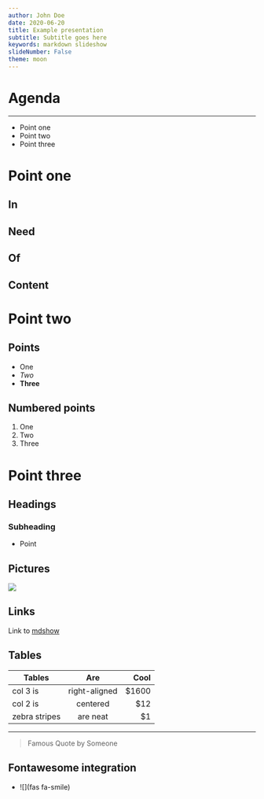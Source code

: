 ```yaml
---
author: John Doe
date: 2020-06-20
title: Example presentation
subtitle: Subtitle goes here
keywords: markdown slideshow
slideNumber: False
theme: moon
---
```


# Agenda

---

- Point one
- Point two
- Point three

# Point one

## In

## Need

## Of

## Content

# Point two

## Points

- One
- *Two*
- **Three**

## Numbered points

1. One
2. Two
3. Three

# Point three

## Headings

### Subheading

- Point

## Pictures

![](https://images.unsplash.com/photo-1587613864521-9ef8dfe617cc?ixlib=rb-1.2.1&q=80&fm=jpg&crop=entropy&cs=tinysrgb&w=640)

## Links

Link to [mdshow](https://github.com/jceb/mdshow)

## Tables

| Tables        | Are             | Cool   |
| ------------- | :-------------: | -----: |
| col 3 is      | right-aligned   | $1600  |
| col 2 is      | centered        | $12    |
| zebra stripes | are neat        | $1     |

---

> Famous
> Quote
> by
> Someone

## Fontawesome integration

- ![](fas fa-smile)
